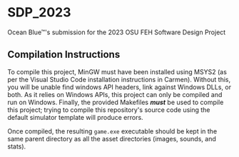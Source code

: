 # SDP_2023
Ocean Blue™'s submission for the 2023 OSU FEH Software Design Project

## Compilation Instructions
To compile this project, MinGW must have been installed using MSYS2 (as per the Visual Studio Code installation instructions in Carmen). Without this, you will be unable find windows API headers, link against Windows DLLs, or both.
As it relies on Windows APIs, this project can only be compiled and run on Windows. Finally, the provided Makefiles **_must_** be used to compile this project; trying to compile this repository's source code
using the default simulator template will produce errors.

Once compiled, the resulting `game.exe` executable should be kept in the same parent directory as all the asset directories (images, sounds, and stats).
